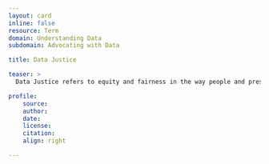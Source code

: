 ```yaml
---
layout: card
inline: false
resource: Term
domain: Understanding Data
subdomain: Advocating with Data

title: Data Justice

teaser: >
  Data Justice refers to equity and fairness in the way people and pressing social issues are disclosed, represented, and treated as a result of the collection, analysis, production, and presentation of data.

profile:
    source:
    author:
    date:
    license:
    citation:
    align: right

---
```

